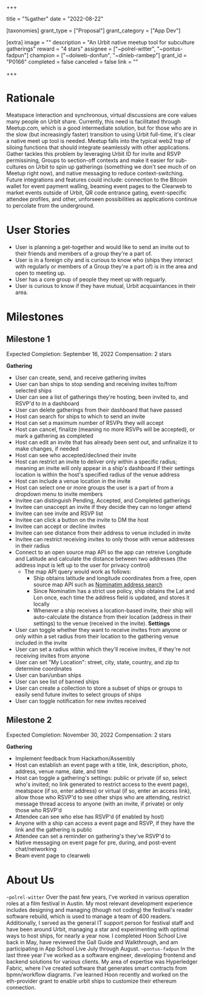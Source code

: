 +++

title = "%gather"
date = "2022-08-22"

[taxonomies]
grant_type = ["Proposal"]
grant_category = ["App Dev"]

[extra]
image = ""
description = "An Urbit native meetup tool for subculture gatherings"
reward = "4 stars"
assignee = ["~polrel-witter", "~pontus-fadpun"]
champion = ["~dolweb-donfun", "~dinleb-rambep"]
grant_id = "P0166"
completed = false
canceled = false
link = ""

+++

# Rationale
Meatspace interaction and synchronous, virtual discussions are core values many people on Urbit share. Currently, this need is facilitated through Meetup.com, which is a good intermediate solution, but for those who are in the slow (but increasingly faster) transition to using Urbit full-time, it's clear a native meet up tool is needed. Meetup falls into the typical web2 trap of siloing functions that should integrate seamlessly with other applications. Gather tackles this problem by leveraging Urbit ID for invite and RSVP permissining, Groups to section-off contexts and make it easier for sub-cultures on Urbit to spin up gatherings (something we don't see much of on Meetup right now), and native messaging to reduce context-switching. Future integrations and features could include: connection to the Bitcoin wallet for event payment walling, beaming event pages to the Clearweb to market events outside of Urbit, QR code entrance gating, event-specific attendee profiles, and other, unforseen possibilities as applications continue to percolate from the underground.
# User Stories
- User is planning a get-together and would like to send an invite out to their friends and members of a group they're a part of.
- User is in a foreign city and is curious to know who (ships they interact with regularly or members of a Group they're a part of) is in the area and open to meeting up.
- User has a core group of people they meet up with reguarly.
- User is curious to know if they have mutual, Urbit acquaintances in their area.

# Milestones
## Milestone 1
Expected Completion: September 16, 2022
Compensation: 2 stars

**Gathering**
- User can create, send, and receive gathering invites
- User can ban ships to stop sending and receiving invites to/from selected ships
- User can see a list of gatherings they're hosting, been invited to, and RSVP'd to in a dashboard
- User can delete gatherings from their dashboard that have passed
- Host can search for ships to which to send an invite
- Host can set a maximum number of RSVPs they will accept
- Host can cancel, finalize (meaning no more RSVPs will be accepted), or mark a gathering as completed
- Host can edit an invite that has already been sent out, and unfinalize it to make changes, if needed
- Host can see who accepted/declined their invite
- Host can restrict an invite to deliver only within a specific radius; meaning an invite will only appear in a ship's dashboard if their settings location is within the host's specified radius of the venue address
- Host can include a venue location in the invite
- Host can select one or more groups the user is a part of from a dropdown menu to invite members
- Invitee can distinguish Pending, Accepted, and Completed gatherings
- Invitee can unaccept an invite if they decide they can no longer attend
- Invitee can see invite and RSVP list
- Invitee can click a button on the invite to DM the host
- Invitee can accept or decline invites
- Invitee can see distance from their address to venue included in invite
- Invitee can restrict receiving invites to only those with venue addresses in their radius
- Connect to an open source map API so the app can retreive Longitude and Latitude and calculate the distance between two addresses (the address input is left up to the user for privacy control)
    - The map API query would work as follows:
        - Ship obtains latitude and longitude coordinates from a free, open source map API such as [Nominatim address search](https://nominatim.org/release-docs/develop/api/Search/)
        - Since Nominatim has a strict use policy, ship obtains the Lat and Lon once, each time the address field is updated, and stores it locally
        - Whenever a ship receives a location-based invite, their ship will auto-calculate the distance from their location (address in their settings) to the venue (received in the invite).
**Settings**
- User can toggle whether they want to receive invites from anyone or only within a set radius from their location to the gathering venue included in the invite
- User can set a radius within which they'll receive invites, if they're not receiving invites from anyone
- User can set "My Location": street, city, state, country, and zip to determine coordinates
- User can ban/unban ships
- User can see list of banned ships
- User can create a collection to store a subset of ships or groups to easily send future invites to select groups of ships
- User can toggle notification for new invites received
## Milestone 2
Expected Completion:  November 30, 2022
Compensation: 2 stars

**Gathering**
- Implement feedback from Hackathon/Assembly
- Host can establish an event page with a title, link, description, photo, address, venue name, date, and time
- Host can toggle a gathering's settings: public or private (if so, select who's invited; no link generated to restrict access to the event page), meatspace (if so, enter address) or virtual (if so, enter an access link), allow those who RSVP'd to see other ships who are attending, restrict message thread access to anyone (with an invite, if private) or only those who RSVP'd
- Attendee can see who else has RSVP'd (if enabled by host)
- Anyone with a ship can access a event page and RSVP, if they have the link and the gathering is public
- Attendee can set a reminder on gathering's they've RSVP'd to
- Native messaging on event page for pre, during, and post-event chat/networking
- Beam event page to clearweb

# About Us
`~polrel-witter`
Over the past few years, I've worked in various operation roles at a film festival in Austin. My most relevant development experience includes designing and managing (though not coding) the festival's reader software rebuild, which is used to manage a team of 400 readers. Additionally, I served as the general IT support person for festival staff and have been around Urbit, managing a star and experimenting with optimal ways to host ships, for nearly a year now. I completed Hoon School Live back in May, have reviewed the Gall Guide and Walkthrough, and am participating in App School Live July through August.
`~pontus-fadpun`
In the last three year I've worked as a software engineer, developing frontend and backend solutions for various clients. My area of expertise was Hyperledger Fabric, where I've created software that generates smart contracts from bpmn/workflow diagrams. I've learned Hoon recently and worked on the eth-provider grant to enable urbit ships to customize their ethereum connection.
